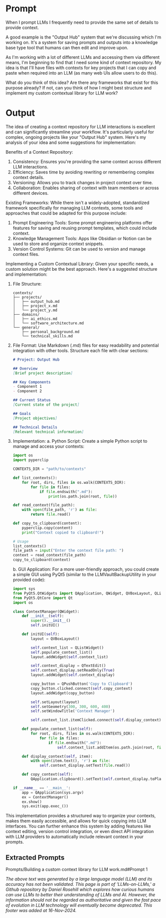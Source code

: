 # Prompt

When I prompt LLMs I frequently need to provide the same set of details to provide context.

A good example is the "Output Hub" system  that we're discussing which I'm working on. It's a system for saving prompts and outputs into a knowledge base type tool that humans can then edit and improve upon.

As I'm working with a lot of different LLMs and accessing them via different means, I'm beginning to find that I need some kind of context repository. My idea is that I'll have files with contexts for key projects that I can copy and paste when required into an LLM (as many web UIs allow users to do this).

What do you think of this idea? Are there any frameworks that exist for this purpose already? If not, can you think of how I might best structure and implement my custom contextual library for LLM work?

# Output

The idea of creating a context repository for LLM interactions is excellent and can significantly streamline your workflow. It's particularly useful for complex, ongoing projects like your "Output Hub" system. Here's my analysis of your idea and some suggestions for implementation:

Benefits of a Context Repository:

1. Consistency: Ensures you're providing the same context across different LLM interactions.
2. Efficiency: Saves time by avoiding rewriting or remembering complex context details.
3. Versioning: Allows you to track changes in project context over time.
4. Collaboration: Enables sharing of context with team members or across different devices.

Existing Frameworks:
While there isn't a widely-adopted, standardized framework specifically for managing LLM contexts, some tools and approaches that could be adapted for this purpose include:

1. Prompt Engineering Tools: Some prompt engineering platforms offer features for saving and reusing prompt templates, which could include context.
2. Knowledge Management Tools: Apps like Obsidian or Notion can be used to store and organize context snippets.
3. Version Control Systems: Git can be used to version and manage context files.

Implementing a Custom Contextual Library:
Given your specific needs, a custom solution might be the best approach. Here's a suggested structure and implementation:

1. File Structure:
   ```
   contexts/
   ├── projects/
   │   ├── output_hub.md
   │   ├── project_x.md
   │   └── project_y.md
   ├── domains/
   │   ├── ai_ethics.md
   │   └── software_architecture.md
   └── general/
       ├── personal_background.md
       └── technical_skills.md
   ```
2. File Format:
   Use Markdown (.md) files for easy readability and potential integration with other tools. Structure each file with clear sections:
   ```markdown
   # Project: Output Hub

   ## Overview
   [Brief project description]

   ## Key Components
   - Component 1
   - Component 2

   ## Current Status
   [Current state of the project]

   ## Goals
   [Project objectives]

   ## Technical Details
   [Relevant technical information]
   ```
3. Implementation:
   a. Python Script: Create a simple Python script to manage and access your contexts:
   ```python
   import os
   import pyperclip

   CONTEXTS_DIR = "path/to/contexts"

   def list_contexts():
       for root, dirs, files in os.walk(CONTEXTS_DIR):
           for file in files:
               if file.endswith(".md"):
                   print(os.path.join(root, file))

   def read_context(file_path):
       with open(file_path, 'r') as file:
           return file.read()

   def copy_to_clipboard(content):
       pyperclip.copy(content)
       print("Context copied to clipboard!")

   # Usage
   list_contexts()
   file_path = input("Enter the context file path: ")
   context = read_context(file_path)
   copy_to_clipboard(context)
   ```
   b. GUI Application: For a more user-friendly approach, you could create a simple GUI using PyQt5 (similar to the LLMVaultBackupUtility in your provided code):
   ```python
   import sys
   from PyQt5.QtWidgets import QApplication, QWidget, QVBoxLayout, QListWidget, QPushButton, QTextEdit
   from PyQt5.QtCore import Qt
   import os

   class ContextManager(QWidget):
       def __init__(self):
           super().__init__()
           self.initUI()

       def initUI(self):
           layout = QVBoxLayout()

           self.context_list = QListWidget()
           self.populate_context_list()
           layout.addWidget(self.context_list)

           self.context_display = QTextEdit()
           self.context_display.setReadOnly(True)
           layout.addWidget(self.context_display)

           copy_button = QPushButton('Copy to Clipboard')
           copy_button.clicked.connect(self.copy_context)
           layout.addWidget(copy_button)

           self.setLayout(layout)
           self.setGeometry(300, 300, 600, 400)
           self.setWindowTitle('Context Manager')

           self.context_list.itemClicked.connect(self.display_context)

       def populate_context_list(self):
           for root, dirs, files in os.walk(CONTEXTS_DIR):
               for file in files:
                   if file.endswith(".md"):
                       self.context_list.addItem(os.path.join(root, file))

       def display_context(self, item):
           with open(item.text(), 'r') as file:
               self.context_display.setText(file.read())

       def copy_context(self):
           QApplication.clipboard().setText(self.context_display.toPlainText())

   if __name__ == '__main__':
       app = QApplication(sys.argv)
       ex = ContextManager()
       ex.show()
       sys.exit(app.exec_())
   ```

This implementation provides a structured way to organize your contexts, makes them easily accessible, and allows for quick copying into LLM interfaces. You can further enhance this system by adding features like context editing, version control integration, or even direct API integration with LLM providers to automatically include relevant context in your prompts.

## Extracted Prompts

Prompts/Building a custom context library for LLM work.md#Prompt 1

*The above text was generated by a large language model (LLM) and its accuracy has not been validated. This page is part of 'LLMs-on-LLMs,' a Github repository by Daniel Rosehill which explores how curious humans can use LLMs to better their understanding of LLMs and AI. However, the information should not be regarded as authoritative and given the fast pace of evolution in LLM technology will eventually become deprecated. This footer was added at 16-Nov-2024.*


